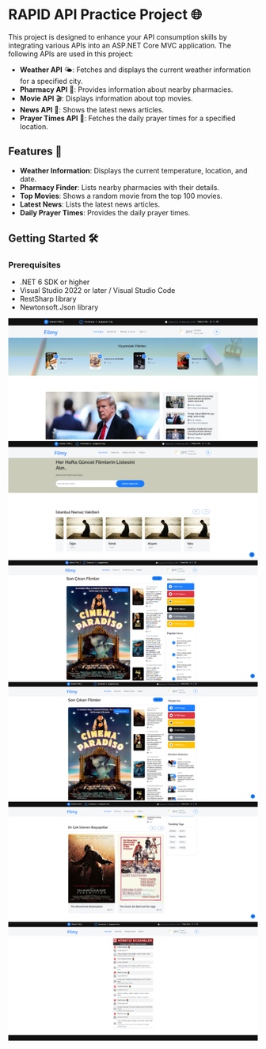 # RAPID API Practice Project 🌐

This project is designed to enhance your API consumption skills by integrating various APIs into an ASP.NET Core MVC application. The following APIs are used in this project:

- **Weather API** 🌤️: Fetches and displays the current weather information for a specified city.
- **Pharmacy API** 💊: Provides information about nearby pharmacies.
- **Movie API** 🎬: Displays information about top movies.
- **News API** 📰: Shows the latest news articles.
- **Prayer Times API** 🕌: Fetches the daily prayer times for a specified location.

## Features 🚀

- **Weather Information**: Displays the current temperature, location, and date.
- **Pharmacy Finder**: Lists nearby pharmacies with their details.
- **Top Movies**: Shows a random movie from the top 100 movies.
- **Latest News**: Lists the latest news articles.
- **Daily Prayer Times**: Provides the daily prayer times.

## Getting Started 🛠️

### Prerequisites

- .NET 6 SDK or higher
- Visual Studio 2022 or later / Visual Studio Code
- RestSharp library
- Newtonsoft.Json library


<img  src = "1.png"/><br>
<img  src = "2.png"/><br>
<img  src = "3.png"/><br>
<img  src = "4.png"/><br>
<img  src = "5.png"/><br>
<img  src = "6.png"/><br>
